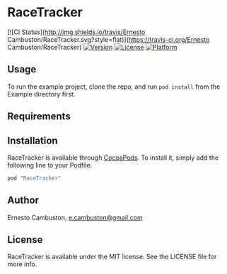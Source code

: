 # RaceTracker

[![CI Status](http://img.shields.io/travis/Ernesto Cambuston/RaceTracker.svg?style=flat)](https://travis-ci.org/Ernesto Cambuston/RaceTracker)
[![Version](https://img.shields.io/cocoapods/v/RaceTracker.svg?style=flat)](http://cocoapods.org/pods/RaceTracker)
[![License](https://img.shields.io/cocoapods/l/RaceTracker.svg?style=flat)](http://cocoapods.org/pods/RaceTracker)
[![Platform](https://img.shields.io/cocoapods/p/RaceTracker.svg?style=flat)](http://cocoapods.org/pods/RaceTracker)

## Usage

To run the example project, clone the repo, and run `pod install` from the Example directory first.

## Requirements

## Installation

RaceTracker is available through [CocoaPods](http://cocoapods.org). To install
it, simply add the following line to your Podfile:

```ruby
pod "RaceTracker"
```

## Author

Ernesto Cambuston, e.cambuston@gmail.com

## License

RaceTracker is available under the MIT license. See the LICENSE file for more info.
